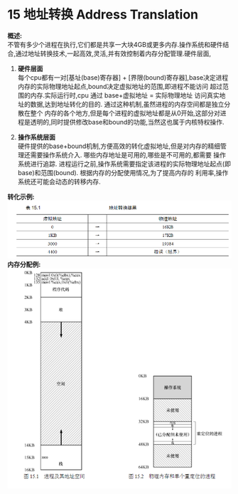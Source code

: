 15 地址转换 Address Translation
===

**概述:**  
不管有多少个进程在执行,它们都是共享一大块4GB或更多内存.操作系统和硬件结合,通过地址转换技术,一起高效,灵活,并有效控制着内存分配管理.硬件层面,

1.  **硬件层面**  
每个cpu都有一对[基址(base)寄存器] + [界限(bound)寄存器],base决定进程内存的实际物理地址起点,bound决定虚拟地址的范围,即进程不能访问
超过范围的内存.实际运行时,cpu 通过 base+虚拟地址 = 实际物理地址 访问真实地址的数据,达到地址转化的目的. 通过这种机制,虽然进程的内存空间都是独立分散在整个
内存的各个地方,但是每个进程的虚拟地址都是从0开始,这部分对进程是透明的,同时提供修改base和bound的功能,当然这也属于内核特权操作.

2.  **操作系统层面**  
硬件提供的base+bound机制,方便高效的转化虚拟地址,但是对内存的精细管理还需要操作系统介入. 哪些内存地址是可用的,哪些是不可用的,都需要
操作系统进行追踪. 进程运行之前,操作系统需要指定该进程的实际物理地址起点(即base)和范围(bound). 根据内存的分配使用情况,为了提高内存的
利用率,操作系统还可能会动态的转移内存.


**转化示例:**  
![](img/address_translate_example.png)
**内存分配例:**  
![](img/memery_allocate_example.png)

